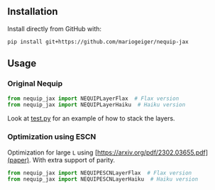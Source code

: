 ## Installation

Install directly from GitHub with:

```
pip install git+https://github.com/mariogeiger/nequip-jax
```


## Usage

### Original Nequip

```python
from nequip_jax import NEQUIPLayerFlax  # Flax version
from nequip_jax import NEQUIPLayerHaiku  # Haiku version
```

Look at [test.py](test.py) for an example of how to stack the layers.

### Optimization using ESCN

Optimization for large `L` using [https://arxiv.org/pdf/2302.03655.pdf](paper).
With extra support of parity.

```python
from nequip_jax import NEQUIPESCNLayerFlax  # Flax version
from nequip_jax import NEQUIPESCNLayerHaiku  # Haiku version
```
